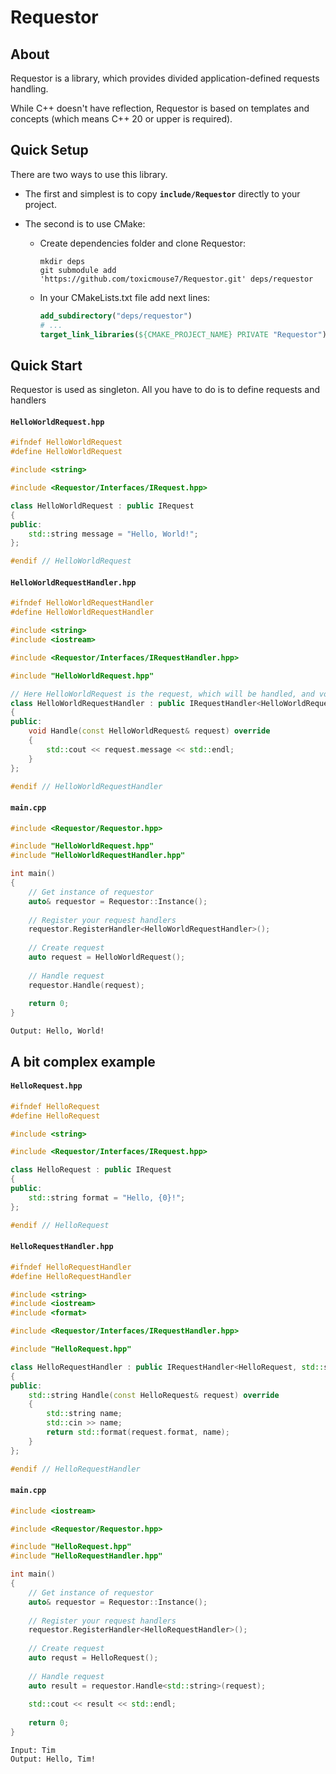 # Requestor

## About

Requestor is a library, which provides divided application-defined requests handling.

While C++ doesn't have reflection, Requestor is based on templates and concepts (which means C++ 20 or upper is required).

## Quick Setup

There are two ways to use this library.

- The first and simplest is to copy **`include/Requestor`** directly to your project.

- The second is to use CMake:
  - Create dependencies folder and clone Requestor:
    ```shell
    mkdir deps
    git submodule add 'https://github.com/toxicmouse7/Requestor.git' deps/requestor
    ```
  - In your CMakeLists.txt file add next lines:
    ```cmake
    add_subdirectory("deps/requestor")
    # ...
    target_link_libraries(${CMAKE_PROJECT_NAME} PRIVATE "Requestor")
    ```

## Quick Start

Requestor is used as singleton. All you have to do is to define requests and handlers

#### **`HelloWorldRequest.hpp`**
```c++
#ifndef HelloWorldRequest
#define HelloWorldRequest

#include <string>

#include <Requestor/Interfaces/IRequest.hpp>

class HelloWorldRequest : public IRequest
{
public:
    std::string message = "Hello, World!";
};

#endif // HelloWorldRequest
```

#### **`HelloWorldRequestHandler.hpp`**
```c++
#ifndef HelloWorldRequestHandler
#define HelloWorldRequestHandler

#include <string>
#include <iostream>

#include <Requestor/Interfaces/IRequestHandler.hpp>

#include "HelloWorldRequest.hpp"

// Here HelloWorldRequest is the request, which will be handled, and void is the return type of the handler
class HelloWorldRequestHandler : public IRequestHandler<HelloWorldRequest, void>
{
public:
    void Handle(const HelloWorldRequest& request) override
    {
        std::cout << request.message << std::endl;
    }
};

#endif // HelloWorldRequestHandler
```

#### **`main.cpp`**
```c++
#include <Requestor/Requestor.hpp>

#include "HelloWorldRequest.hpp"
#include "HelloWorldRequestHandler.hpp"

int main()
{
    // Get instance of requestor
    auto& requestor = Requestor::Instance();
    
    // Register your request handlers
    requestor.RegisterHandler<HelloWorldRequestHandler>();
    
    // Create request
    auto request = HelloWorldRequest();
    
    // Handle request
    requestor.Handle(request);
    
    return 0;
}
```

``Output: Hello, World!``

## A bit complex example

#### **`HelloRequest.hpp`**
```c++
#ifndef HelloRequest
#define HelloRequest

#include <string>

#include <Requestor/Interfaces/IRequest.hpp>

class HelloRequest : public IRequest
{
public:
    std::string format = "Hello, {0}!";
};

#endif // HelloRequest
```

#### **`HelloRequestHandler.hpp`**
```c++
#ifndef HelloRequestHandler
#define HelloRequestHandler

#include <string>
#include <iostream>
#include <format>

#include <Requestor/Interfaces/IRequestHandler.hpp>

#include "HelloRequest.hpp"

class HelloRequestHandler : public IRequestHandler<HelloRequest, std::string>
{
public:
    std::string Handle(const HelloRequest& request) override
    {
        std::string name;
        std::cin >> name;
        return std::format(request.format, name);
    }
};

#endif // HelloRequestHandler
```

#### **`main.cpp`**
```c++
#include <iostream>

#include <Requestor/Requestor.hpp>

#include "HelloRequest.hpp"
#include "HelloRequestHandler.hpp"

int main()
{
    // Get instance of requestor
    auto& requestor = Requestor::Instance();
    
    // Register your request handlers
    requestor.RegisterHandler<HelloRequestHandler>();
    
    // Create request
    auto requst = HelloRequest();
    
    // Handle request
    auto result = requestor.Handle<std::string>(request);
    
    std::cout << result << std::endl;
    
    return 0;
}
```

```
Input: Tim
Output: Hello, Tim!
```
